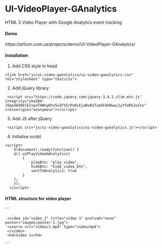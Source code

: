 # UI-VideoPlayer-GAnalytics
HTML 5 Video Player with Google Analytics event tracking


<h4>Demo</h4> 
https://artium.com.ua/projects/demo/UI-VideoPlayer-GAnalytics/


<h4>Installation</h4>

1. Add CSS style in head
``` 
<link href="js/ui-video-ganalytics/ui-video-ganalytics.css" rel="stylesheet" type="text/css">
```
2. Add jQuery library
``` 
 <script src="https://code.jquery.com/jquery-3.4.1.slim.min.js" integrity="sha384-J6qa4849blE2+poT4WnyKhv5vZF5SrPo0iEjwBvKU7imGFAV0wwj1yYfoRSJoZ+n" crossorigin="anonymous"></script>
 ``` 
 
3. Add JS after jQuery
``` 
 <script src="js/ui-video-ganalytics/ui-video-ganalytics.js"></script> 
```  
4. Initialise script
``` 
<script>
	$(document).ready(function() { 
  	$().uiPlayVideoGAnalytics(
        {
            playBtn: "play_video",
            hideBtn: "hide_video_btn",
            sentToAnalytics: true
        }
    );
	});
  </script>
  ``` 

<h4>HTML structure for video player</h4>
```
<div class="col-12 col-lg-6 videos">
     <a class="play_btn play_video" data-video-source="#video_1" href="#"></a>

     <video id="video_1" title="video 1" preload="none" poster="images/poster-1.jpg">
     <source src="video/1.mp4" type="video/mp4">
     </video>
     <h4>Video 1</h4>
</div>
```
